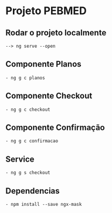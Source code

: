 # Projeto PEBMED

## Rodar o projeto localmente
    --> ng serve --open 









## Componente Planos
    - ng g c planos

## Componente Checkout
    - ng g c checkout

## Componente Confirmação
    - ng g c confirmacao

## Service
    - ng g s checkout


## Dependencias
    - npm install --save ngx-mask
    

